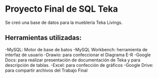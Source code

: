 # Proyecto Final de SQL Teka

Se creó una base de datos para la mueblería Teka Livings. 

## Herramientas utilizadas:

-MySQL: Motor de base de batos
-MySQL Workbench: herramienta de interfaz de usuario
-Drawio: para confeccionar el Diagrama E-R
-Google Docs: para realizar presentación de documentación de Teka y para descripción de tablas.
-Excel: para confección de gráficos 
-Google Drive: para compartir archivos del Trabajo Final
